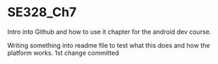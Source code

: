 # SE328_Ch7
Intro into Github and how to use it chapter for the android dev course.

Writing something into readme file to test what this does and how the platform works.
1st change committed 
